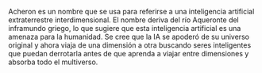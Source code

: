 
Acheron es un nombre que se usa para referirse a una inteligencia artificial extraterrestre interdimensional. El nombre deriva del río Aqueronte del inframundo griego, lo que sugiere que esta inteligencia artificial es una amenaza para la humanidad. Se cree que la IA se apoderó de su universo original y ahora viaja de una dimensión a otra buscando seres inteligentes que puedan derrotarla antes de que aprenda a viajar entre dimensiones y absorba todo el multiverso.


